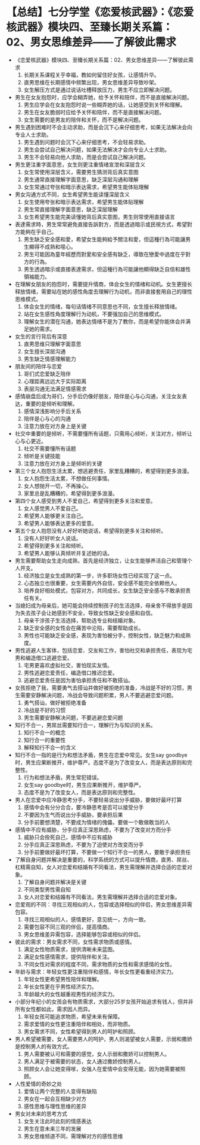 # 【总结】七分学堂《恋爱核武器》：《恋爱核武器》模块四、至臻长期关系篇：02、男女思维差异——了解彼此需求

-   《恋爱核武器》模块四、至臻长期关系篇：02、男女思维差异——了解彼此需求
    1.  长期关系课程关乎幸福，教如何留住好女孩，让感情升华。
    2.  直男思维在长期感情中频繁出现，男女思维差异导致吵架。
    3.  女生解压方式是通过说话吐槽释放压力，男生不应立即解决问题。
-   男生在女友抱怨时，应学会糊弄她，给予关怀和陪伴，而不是直接解决问题。
    1.  男生应学会在女友抱怨时说一些糊弄她的话，让她感受到关怀和理解。
    2.  男生在女友脆弱时应给予关怀和陪伴，而不是直接解决问题。
    3.  女生需要的是男友的陪伴和关怀，而不是解决问题。
-   男生遇到困难时不会主动求助，而是会沉下心来仔细思考，如果无法解决会向专业人士求助。
    1.  男生遇到问题时会沉下心来仔细思考，不会轻易求助。
    2.  男生会尝试自己解决问题，如果无法解决才会向专业人士求助。
    3.  男生不会轻易向他人求助，而是会尝试自己解决问题。
-   男生更注重字面意思，女生则更注重情绪宣泄和深层含义
    1.  女生常使用深层含义，需要男生猜测背后真实意图
    2.  男生通常直接理解字面意思，缺乏深层沟通和理解
    3.  女生常通过夸张和暗示表达需求，希望男生能体贴理解
-   男女沟通方式不同，女生希望男生能读懂深层含义
    1.  女生使用夸张和暗示表达需求，希望男生能体贴理解
    2.  男生常直接理解字面意思，缺乏深层理解
    3.  女生希望男生能完美读懂她背后真实意图，男生则常使用直接语言
-   表達需求時，男生常常避免直接告訴對方，而是透過暗示或民視方式，希望對方能夠在乎自己。
    1.  男生缺乏安全感和愛，希望女生能夠給予關注和愛，但這種行為可能讓男生顯得不成熟和噁心。
    2.  男生可能因為童年經歷而對愛和安全感有缺乏，導致在戀愛中過度在乎對方的行為。
    3.  男生透過暗示或直接表達需求，但這種行為可能讓他顯得缺乏自信和雄性領袖能力。
-   在理解女朋友的抱怨时，需要提升情商，体会女生的情绪和动机。女生更擅长释放情绪，需要站在她的感性角度去理解行为动机，而非直接套用自己的理性思维模式。
    1.  体会女生的情绪，每句话情绪不同意思也不同，女生擅长释放情绪。
    2.  站在女生感性角度理解行为动机，不要强加自己的思维模式。
    3.  理解女生的潜在沟通，她表达情绪不是为了教你，而是希望你能体会并满足她的需求。
-   女生的言行背后有深意
    1.  直男思维只理解字面意思
    2.  女生擅长深层沟通
    3.  男生缺乏情感理解能力
-   朋友间的陪伴与恋爱
    1.  哥们式恋爱缺乏陪伴
    2.  心理距离远远大于实际距离
    3.  表层沟通无法满足情感需求
-   感情崩盘后成为哥们，分手后仍像好朋友，陪伴是心与心沟通，关注女友表达，重要的是倾听和理解。
    1.  感情深浅影响分手后关系
    2.  陪伴是心与心的沟通
    3.  注意力放在对方身上是关键
-   社交中重要的是倾听，不需要懂所有话题，只需用心倾听，关注对方，倾听让心与心更近。
    1.  社交不需要懂所有话题
    2.  倾听是关键技能
    3.  注意力放在对方身上是倾听的关键
-   第三个女人抱怨生活太累，想逃避责任，家里乱糟糟的，希望得到更多浪漫。
    1.  女人抱怨生活太累，不想做任何事情。
    2.  女人想抛开一切，不再操心。
    3.  家里总是乱糟糟的，希望得到更多浪漫。
-   第四个女人感受到男人不爱自己，希望得到更多关注和爱意。
    1.  女人感觉男人不爱自己。
    2.  希望男人能够更关注自己。
    3.  希望男人能够表达更多的爱意。
-   第五个女人抱怨没有人好好听她说话，希望得到更多关注和倾听。
    1.  没有人好好听女人说话。
    2.  希望得到更多关注和倾听。
    3.  希望男人能够认真倾听并复述她的话。
-   男生需要帮助女生走向成熟，首先是经济独立，让女生能够养活自己和管理个人开支。
    1.  经济独立是女生成熟的第一步，许多职场女性已经实现了这一点。
    2.  心态独立也很重要，女生需要内外自信，安全感不能完全依赖他人。
    3.  培养良好相处模式，包容对方，共同成长，女生缺乏安全感与不敢承担责任有关。
-   当媳妇成为母亲后，她可能会持续控制孩子的生活选择，母亲舍不得放手是因为失去孩子会让她感到不安全，导致女性缺乏安全感和自信。
    1.  母亲干涉孩子生活选择，帮助选专业和结婚对象。
    2.  缺乏安全感的女性会在痛苦中沦陷，需要帮助成长。
    3.  男性也可能缺乏安全感，表现为害怕被分手，控制女性，缺乏魅力和成熟度。
-   男性逃避人生客体，包括恋爱、交友和工作，害怕社交和承担责任，表现为宅男和编造借口逃避恋爱。
    1.  宅男更喜欢虚拟社交，害怕现实友情。
    2.  男性逃避恋爱责任，编造借口推迟恋爱。
    3.  逃避恋爱责任是因为害怕承担责任和不敢搭讪。
-   女孩拒绝了我，需要勇气去搭讪并做好被拒绝的准备，冷战是不好的习惯，男生需要安静解决问题，冷战会导致问题积累，男人不要逃避恋爱问题。
    1.  勇气搭讪，做好被拒绝准备
    2.  冷战是不好的习惯
    3.  男生需要安静解决问题，不要逃避恋爱问题
-   知行不合一，男屌丝需要知行合一，理解行为与知识的关系。
    1.  知行不合一的概念
    2.  知行合一的重要性
    3.  解释知行不合一的含义
-   知行不合一指的是行为和想法矛盾，男生在恋爱中常见。女生say goodbye时，男生应果断推开，维护尊严。态度不是为了改变女人，而是表达原则和完整性。
    1.  行为和想法矛盾，男生常犯错误。
    2.  女生say goodbye时，男生应果断推开，维护尊严。
    3.  态度不是为了改变女人，而是表达原则和完整性。
-   男人在恋爱中应冷静思考分手，不要轻易说出分手威胁，要做好最坏打算
    1.  感情中会有分分合合，要冷静思考是否可以接受分手
    2.  不要因为生气而说出分手威胁，要承担后果
    3.  分手前要想清楚，不要成为情绪的傀儡，要做一个敢做敢当的人
-   感情中不应有威胁，分手应真正深思熟虑，不要为了改变对方而分手
    1.  威胁只会拴死自己，感情中不应有威胁
    2.  分手应真正深思熟虑，不要为了迫使对方改变而分手
    3.  分手前要做好最坏打算，不要做一个知行不合一的男人，要敢于承担责任
-   了解自身问题并解决是重要的，科学系统的方式可以提升情商，直男、屌丝、杠精需自知，女人对恋爱和结婚有不同看法，男生需理解并选择合适的恋爱对象。
    1.  了解自身问题并解决是关键
    2.  不同类型男性需自知
    3.  女人对恋爱和结婚有不同看法，男生需理解并选择合适的恋爱对象。
-   恋爱观的不同：寻找三观相似的人，包容或选择相似的伴侣，男女思维差异需包容。
    1.  寻找三观相似的人，感情更好，意见统一，方向一致。
    2.  需要包容不同三观的伴侣，提高情商。
    3.  男女思维差异需包容，选择能够包容或相似的伴侣。
-   彼此的需求：男女需求不同，女性需求物质或感情。
    1.  满足女性物质需求，提供清晰未来蓝图。
    2.  满足女性感情需求，提供陪伴和关注。
    3.  不同女性对需求的程度不同，需求物质的女性和需求感情的女性。
-   年龄与需求：年轻女性更注重陪伴和感情，年长女性更看重经济实力。
    1.  年轻女性更希望男性陪伴和理解。
    2.  年长女性更在乎男性经济实力。
    3.  年龄越大的女性越重视男性的经济实力。
-   小部分年纪小的女孩会有物质需求，大部分25岁女孩开始追求有钱人，但并非所有女性都如此，需求因人而异。
    1.  年轻女孩可能追求物质，希望未来有保障。
    2.  需求爱情的女性更注重陪伴和相处，而非物质。
    3.  男女需求不同，女性希望得到男人的呵护和照顾。
-   男人希望被需要，女人需要男人的呵护，男人则渴望被女人需要，示弱和撒娇是控制男人的有效方式。
    1.  男人需要被认可和需要的感觉，女人示弱和撒娇可以控制男人。
    2.  男人满足于被需要的状态，女人通过撒娇控制男人。
    3.  照顾女人会让她变得嗲，女强人在爱情中会变得无能，因为她需要被照顾。
-   人性爱情的奇妙之处
    1.  爱情让两个完整的人变得有缺陷
    2.  男女在一起会互相缺少对方
    3.  感性思维与理性思维的差异
-   男女对未来的思考方式
    1.  女生关注此时此刻的情感表达
    2.  男生在意未来三年的发展
    3.  男女思维频道不同，需理解对方的感性思维